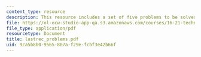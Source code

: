 ```yaml
---
content_type: resource
description: This resource includes a set of five problems to be solved by the students.
file: https://ol-ocw-studio-app-qa.s3.amazonaws.com/courses/16-21-techniques-for-structural-analysis-and-design-spring-2005/9ca5b8b09565807af29efcbf3e42b66f_lastrec_problems.pdf
file_type: application/pdf
resourcetype: Document
title: lastrec_problems.pdf
uid: 9ca5b8b0-9565-807a-f29e-fcbf3e42b66f
---
```

